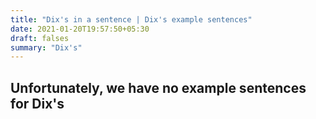 ```yaml
---
title: "Dix's in a sentence | Dix's example sentences"
date: 2021-01-20T19:57:50+05:30
draft: falses
summary: "Dix's"
---
```

## Unfortunately, we have no example sentences for Dix's                 
